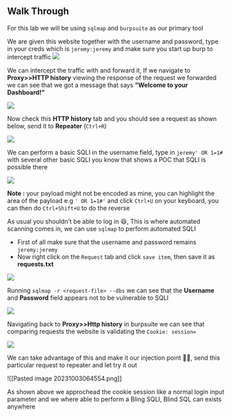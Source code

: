 ## **Walk Through**

For this lab we will be using `sqlmap` and `burpsuite` as our primary tool

We are given this website together with the username and password, type in your creds which is `jeremy:jeremy` and make sure you start up burp to intercept traffic
![](https://i.imgur.com/8EinKYU.png)



We can intercept the traffic with and forward it, If we navigate to **Proxy>>HTTP history** viewing the response of the request we forwarded we can see that we got a message that says **"Welcome to your Dashboard!"**

![](https://i.imgur.com/LmYfRoa.png)


Now check this **HTTP history** tab and you should see a request as shown below, send it to **Repeater** (`Ctrl+R`)


![](https://i.imgur.com/qG1o5ue.png)


We can perform a basic SQLI in the username field, type in `jeremy' OR 1=1#` with several other basic SQLI you know that shows a POC that SQLI is possible there

![](https://i.imgur.com/HNojvgd.png)


**Note :** your payload might not be encoded as mine, you can highlight the area of the payload e.g `' OR 1=1#'` and click `Ctrl+U` on your keyboard, you can then do `Ctrl+Shift+U` to do the reverse

As usual you shouldn't be able to log in 😆, This is where automated scanning comes in, we can use `sqlmap` to perform automated SQLI
- First of all make sure that the username and password remains `jeremy:jeremy`
- Now right click on the `Request` tab and click `save item`, then save it as **requests.txt**

![](https://i.imgur.com/PPUTFid.png)


Running `sqlmap -r <request-file> --dbs` we can see that the **Username** and **Password** field appears not to be vulnerable to SQLI


![](https://i.imgur.com/DKkzKss.png)


Navigating back to **Proxy>>Http history** in burpsuite we can see that comparing requests the website is validating the `Cookie: session=`

![](https://i.imgur.com/cdsgaJG.png)


We can take advantage of this and make it our injection point 👨‍💻, send this particular request to repeater and let try it out


<!--⚠️Imgur upload failed, check dev console-->


![[Pasted image 20231003064554.png]]

As shown above we approchead the cookie session like a normal login input parameter and we where able to perform a Bling SQLI, Blind SQL can exists anywhere